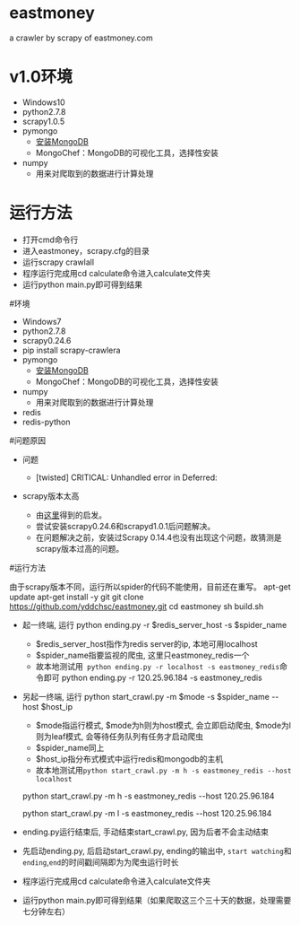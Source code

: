 # eastmoney

a crawler by scrapy of eastmoney.com

# v1.0环境

+ Windows10
+ python2.7.8
+ scrapy1.0.5
+ pymongo
	+ [安装MongoDB](http://www.runoob.com/mongodb/mongodb-window-install.html)
	+ MongoChef：MongoDB的可视化工具，选择性安装
+ numpy
	+ 用来对爬取到的数据进行计算处理

# 运行方法

+ 打开cmd命令行
+ 进入eastmoney，scrapy.cfg的目录
+ 运行scrapy crawlall
+ 程序运行完成用cd calculate命令进入calculate文件夹
+ 运行python main.py即可得到结果

#环境

+ Windows7
+ python2.7.8
+ scrapy0.24.6
+ pip install scrapy-crawlera
+ pymongo
	+ [安装MongoDB](http://www.runoob.com/mongodb/mongodb-window-install.html)
	+ MongoChef：MongoDB的可视化工具，选择性安装
+ numpy
	+ 用来对爬取到的数据进行计算处理
+ redis
+ redis-python

#问题原因

+ 问题

	+ [twisted] CRITICAL: Unhandled error in Deferred:

+ scrapy版本太高

	+ 由[这里](https://github.com/scrapy/scrapyd/issues/110)得到的启发。
	+ 尝试安装scrapy0.24.6和scrapyd1.0.1后问题解决。
	+ 在问题解决之前，安装过Scrapy 0.14.4也没有出现这个问题，故猜测是scrapy版本过高的问题。

#运行方法

由于scrapy版本不同，运行所以spider的代码不能使用，目前还在重写。
apt-get update
apt-get install -y git
git clone https://github.com/yddchsc/eastmoney.git
cd eastmoney
sh build.sh

+ 起一终端, 运行 python ending.py -r $redis_server_host -s $spider_name
	- $redis_server_host指作为redis server的ip, 本地可用localhost
	- $spider_name指要监视的爬虫, 这里只eastmoney_redis一个
	- 故本地测试用` python ending.py -r localhost -s eastmoney_redis`命令即可
	python ending.py -r 120.25.96.184 -s eastmoney_redis



+ 另起一终端, 运行 python start_crawl.py -m $mode -s $spider_name --host $host_ip
	- $mode指运行模式, $mode为h则为host模式, 会立即启动爬虫, $mode为l则为leaf模式, 会等待任务队列有任务才启动爬虫
	- $spider_name同上
	- $host_ip指分布式模式中运行redis和mongodb的主机
	- 故本地测试用`python start_crawl.py -m h -s eastmoney_redis --host localhost`

	python start_crawl.py -m h -s eastmoney_redis --host 120.25.96.184

	python start_crawl.py -m l -s eastmoney_redis --host 120.25.96.184


+ ending.py运行结束后, 手动结束start_crawl.py, 因为后者不会主动结束
+ 先启动ending.py, 后启动start_crawl.py, ending的输出中, `start watching`和`ending`,`end`的时间戳间隔即为为爬虫运行时长

+ 程序运行完成用cd calculate命令进入calculate文件夹
+ 运行python main.py即可得到结果（如果爬取这三个三十天的数据，处理需要七分钟左右）